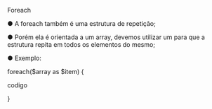 Foreach

● A foreach também é uma estrutura de repetição;

● Porém ela é orientada a um array, devemos utilizar um para que a
estrutura repita em todos os elementos do mesmo;

● Exemplo:

foreach($array as $item) {

codigo

}